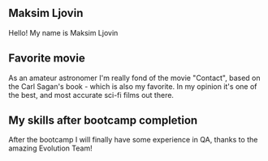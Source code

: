## Maksim Ljovin

Hello! My name is Maksim Ljovin

## Favorite movie

As an amateur astronomer I'm really fond of the movie "Contact", based on the Carl Sagan's book - which is also my favorite. In my opinion it's one of the best, and most accurate sci-fi films out there.

## My skills after bootcamp completion

After the bootcamp I will finally have some experience in QA, thanks to the amazing Evolution Team! 